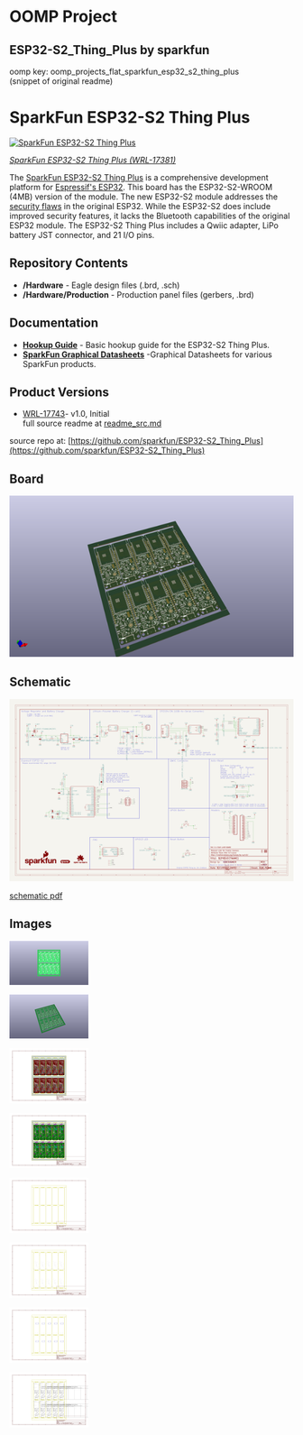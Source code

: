 # OOMP Project  
## ESP32-S2_Thing_Plus  by sparkfun  
  
oomp key: oomp_projects_flat_sparkfun_esp32_s2_thing_plus  
(snippet of original readme)  
  
SparkFun ESP32-S2 Thing Plus  
========================================  
  
[![SparkFun ESP32-S2 Thing Plus](https://cdn.sparkfun.com//assets/parts/1/6/8/6/2/17743-SparkFun_Thing_Plus_-_ESP32-S2_WROOM-01.jpg)](https://www.sparkfun.com/products/17743)  
  
[*SparkFun ESP32-S2 Thing Plus (WRL-17381)*](https://www.sparkfun.com/products/17743)  
  
The [SparkFun ESP32-S2 Thing Plus](https://www.sparkfun.com/products/17743) is a comprehensive development platform for [Espressif's ESP32](https://espressif.com/en/products/hardware/esp32/overview). This board has the ESP32-S2-WROOM (4MB) version of the module. The new ESP32-S2 module addresses the [security flaws](https://www.espressif.com/en/news/ESP32_FIA_Analysis) in the original ESP32. While the ESP32-S2 does include improved security features, it lacks the Bluetooth capabilities of the original ESP32 module. The ESP32-S2 Thing Plus includes a Qwiic adapter, LiPo battery JST connector, and 21 I/O pins.  
  
Repository Contents  
-------------------  
  
* **/Hardware** - Eagle design files (.brd, .sch)  
* **/Hardware/Production** - Production panel files (gerbers, .brd)  
  
Documentation  
--------------  
* **[Hookup Guide](https://learn.sparkfun.com/tutorials/1660)** - Basic hookup guide for the ESP32-S2 Thing Plus.  
* **[SparkFun Graphical Datasheets](https://github.com/sparkfun/Graphical_Datasheets)** -Graphical Datasheets for various SparkFun products.  
  
Product Versions  
----------------  
* [WRL-17743](https://www.sparkfun.com/products/17743)- v1.0, Initial   
  full source readme at [readme_src.md](readme_src.md)  
  
source repo at: [https://github.com/sparkfun/ESP32-S2_Thing_Plus](https://github.com/sparkfun/ESP32-S2_Thing_Plus)  
## Board  
  
[![working_3d.png](working_3d_600.png)](working_3d.png)  
## Schematic  
  
[![working_schematic.png](working_schematic_600.png)](working_schematic.png)  
  
[schematic pdf](working_schematic.pdf)  
## Images  
  
[![working_3D_bottom.png](working_3D_bottom_140.png)](working_3D_bottom.png)  
  
[![working_3D_top.png](working_3D_top_140.png)](working_3D_top.png)  
  
[![working_assembly_page_01.png](working_assembly_page_01_140.png)](working_assembly_page_01.png)  
  
[![working_assembly_page_02.png](working_assembly_page_02_140.png)](working_assembly_page_02.png)  
  
[![working_assembly_page_03.png](working_assembly_page_03_140.png)](working_assembly_page_03.png)  
  
[![working_assembly_page_04.png](working_assembly_page_04_140.png)](working_assembly_page_04.png)  
  
[![working_assembly_page_05.png](working_assembly_page_05_140.png)](working_assembly_page_05.png)  
  
[![working_assembly_page_06.png](working_assembly_page_06_140.png)](working_assembly_page_06.png)  
